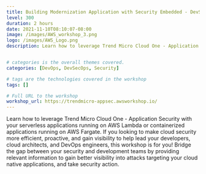 ```yaml
---
title: Building Modernization Application with Security Embedded - DevSecOps
level: 300
duration: 2 hours
date: 2021-11-10T08:10:07-08:00
image: /images/AWS_workshop_3.png
logo: /images/AWS_Logo.png
description: Learn how to leverage Trend Micro Cloud One - Application Security with your serverless applications.


# categories is the overall themes covered. 
categories: [DevOps, DevSecOps, Security]

# tags are the technologies covered in the workshop
tags: []

# Full URL to the workshop
workshop_url: https://trendmicro-appsec.awsworkshop.io/
---
```

Learn how to leverage Trend Micro Cloud One - Application Security with your serverless applications running on AWS Lambda or containerized applications running on AWS Fargate. If you looking to make cloud security more efficient, proactive, and gain visibility to help lead your developers, cloud architects, and DevOps engineers, this workshop is for you! Bridge the gap between your security and development teams by providing relevant information to gain better visibility into attacks targeting your cloud native applications, and take security action.